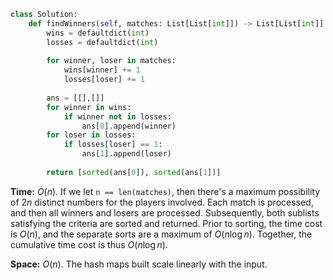 ```python
class Solution:
    def findWinners(self, matches: List[List[int]]) -> List[List[int]]:
        wins = defaultdict(int)
        losses = defaultdict(int)
        
        for winner, loser in matches:
            wins[winner] += 1
            losses[loser] += 1
            
        ans = [[],[]]
        for winner in wins:
            if winner not in losses:
                ans[0].append(winner)
        for loser in losses:
            if losses[loser] == 1:
                ans[1].append(loser)
                
        return [sorted(ans[0]), sorted(ans[1])]
```

**Time:** $O(n)$. If we let `n == len(matches)`, then there's a maximum possibility of $2n$ distinct numbers for the players involved. Each match is processed, and then all winners and losers are processed. Subsequently, both sublists satisfying the criteria are sorted and returned. Prior to sorting, the time cost is $O(n)$, and the separate sorts are a maximum of $O(n\log n)$. Together, the cumulative time cost is thus $O(n\log n)$.

**Space:** $O(n)$. The hash maps built scale linearly with the input. 